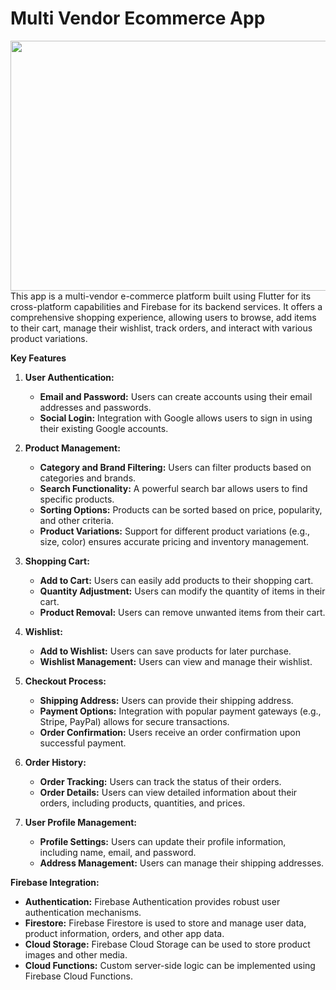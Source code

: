 # Multi Vendor Ecommerce App
<div align="center">
  <img src="https://firebasestorage.googleapis.com/v0/b/hstore-6186b.appspot.com/o/githubimages%2FUntitled%20design%20(1).png?alt=media&token=e7455360-f249-43c1-a73f-acf6f842dd48" height="400" width="550" />
</div>
This app is a multi-vendor e-commerce platform built using Flutter for its cross-platform capabilities and Firebase for its backend services. It offers a comprehensive shopping experience, allowing users to browse, add items to their cart, manage their wishlist, track orders, and interact with various product variations.

**Key Features**

1.  **User Authentication:**

    *   **Email and Password:** Users can create accounts using their email addresses and passwords.
    *   **Social Login:** Integration with Google allows users to sign in using their existing Google accounts.

2.  **Product Management:**

    *   **Category and Brand Filtering:** Users can filter products based on categories and brands.
    *   **Search Functionality:** A powerful search bar allows users to find specific products.
    *   **Sorting Options:** Products can be sorted based on price, popularity, and other criteria.
    *   **Product Variations:** Support for different product variations (e.g., size, color) ensures accurate pricing and inventory management.

3.  **Shopping Cart:**

    *   **Add to Cart:** Users can easily add products to their shopping cart.
    *   **Quantity Adjustment:** Users can modify the quantity of items in their cart.
    *   **Product Removal:** Users can remove unwanted items from their cart.

4.  **Wishlist:**

    *   **Add to Wishlist:** Users can save products for later purchase.
    *   **Wishlist Management:** Users can view and manage their wishlist.

5.  **Checkout Process:**

    *   **Shipping Address:** Users can provide their shipping address.
    *   **Payment Options:** Integration with popular payment gateways (e.g., Stripe, PayPal) allows for secure transactions.
    *   **Order Confirmation:** Users receive an order confirmation upon successful payment.

6.  **Order History:**

    *   **Order Tracking:** Users can track the status of their orders.
    *   **Order Details:** Users can view detailed information about their orders, including products, quantities, and prices.

7.  **User Profile Management:**

    *   **Profile Settings:** Users can update their profile information, including name, email, and password.
    *   **Address Management:** Users can manage their shipping addresses.

**Firebase Integration:**

*   **Authentication:** Firebase Authentication provides robust user authentication mechanisms.
*   **Firestore:** Firebase Firestore is used to store and manage user data, product information, orders, and other app data.
*   **Cloud Storage:** Firebase Cloud Storage can be used to store product images and other media.
*   **Cloud Functions:** Custom server-side logic can be implemented using Firebase Cloud Functions.
